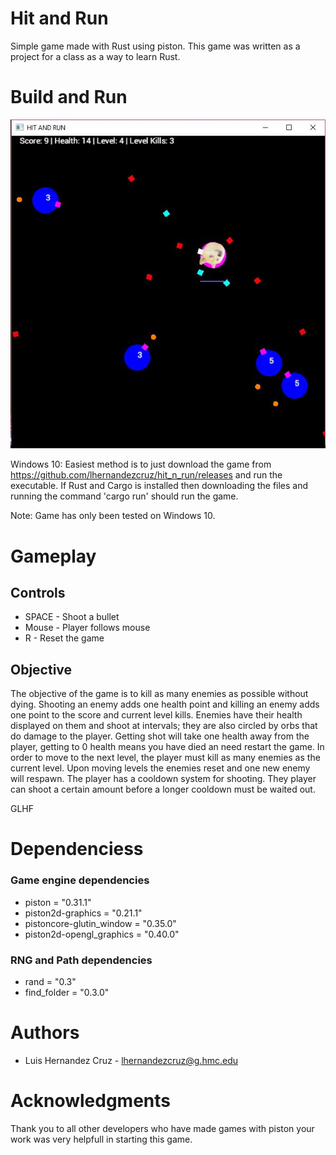 # Hit and Run
Simple game made with Rust using piston. This game was written as a project for a class as a way to learn Rust.

# Build and Run
![Image of game](images/screenshot1.JPG?raw=true "Image of Hit and Run")

Windows 10: Easiest method is to just download the game from https://github.com/lhernandezcruz/hit_n_run/releases and run the executable.
If Rust and Cargo is installed then downloading the files and running the command 'cargo run' should run the game. 

Note: Game has only been tested on Windows 10.

# Gameplay
## Controls
* SPACE - Shoot a bullet
* Mouse - Player follows mouse
* R     - Reset the game

## Objective
The objective of the game is to kill as many enemies as possible without dying. Shooting an enemy adds one health point and killing an enemy adds one point to the score and current level kills. Enemies have their health displayed on them and shoot at intervals; they are also circled by orbs that do damage to the player. Getting shot will take one health away from the player, getting to 0 health means you have died an need restart the game. In order to move to the next level, the player must kill as many enemies as the current level. Upon moving levels the enemies reset and one new enemy will respawn. The player has a cooldown system for shooting. They player can shoot a certain amount before a longer cooldown must be waited out. 

GLHF

# Dependenciess
### Game engine dependencies
* piston = "0.31.1" 
* piston2d-graphics = "0.21.1"
* pistoncore-glutin_window = "0.35.0"
* piston2d-opengl_graphics = "0.40.0"

### RNG and Path dependencies
* rand = "0.3"
* find_folder = "0.3.0"

# Authors
* Luis Hernandez Cruz - lhernandezcruz@g.hmc.edu

# Acknowledgments
Thank you to all other developers who have made games with piston your work was very helpfull in starting this game.
